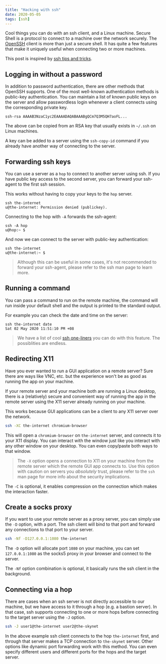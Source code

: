 ```yaml
---
title: "Hacking with ssh"
date: 2020-05-05
tags: [ssh]
---
```


Cool things you can do with an ssh client, and a Linux machine. Secure Shell is
a protocol to connect to a machine over the network securely. The
<a href="https://www.openssh.com/" target="_blank">OpenSSH</a>
client is more than just a secure shell. It has quite a few features that make
it uniquely useful when connecting two or more machines.

This post is inspired by
<a href="https://smallstep.com/blog/ssh-tricks-and-tips/" target="_blank">ssh tips and tricks</a>.

## Logging in without a password

In addition to password authentication, there are other methods that OpenSSH
supports. One of the most well-known authentication methods is public-key
authentication. You can maintain a list of known public keys on the server and
allow passwordless login whenever a client connects using the corresponding
private key.

```bash:title=authorized_keys
ssh-rsa AAAAB3NzaC1yc2EAAAADAQABAAABgQCm7Q3M5QH7aoFL...
```

The above can be copied from an RSA key that usually exists in `~/.ssh` on
Linux machines.

A key can be added to a server using the `ssh-copy-id` command if you already
have another way of connecting to the server.

## Forwarding ssh keys

You can use a server as a `hop` to connect to another server using ssh. If you
have public key access to the second server, you can forward your ssh-agent to
the first ssh session.

This works without having to copy your keys to the `hop` server.

```bash{promptUser: u}{promptHost: hop}
ssh the-internet
u@the-internet: Permission denied (publickey).
```

Connecting to the hop with `-A` forwards the ssh-agent:

```bash{outputLines: 2}
ssh -A hop
u@hop:~ $
```

And now we can connect to the server with public-key authentication:

```bash{outputLines: 2}{promptUser: u}{promptHost: hop}
ssh the-internet
u@the-internet:~ $
```

> Although this can be useful in some cases, it's not recommended to forward
your ssh-agent, please refer to the ssh man page to learn more.

## Running a command

You can pass a command to run on the remote machine, the command will run
inside your default shell and the output is printed to the standard output.

For example you can check the date and time on the server:

```bash{outputLines: 2}
ssh the-internet date
Sat 02 May 2020 11:51:10 PM +08
```

> We have a list of cool [ssh one-liners](/hacking-with-ssh-one-liners) you can
do with this feature. The possiblities are endless.

## Redirecting X11

Have you ever wanted to run a GUI application on a remote server? Sure there
are ways like VNC, etc. but the experience won't be as good as running the app
on your machine.

If your remote server and your machine both are running a Linux desktop,
there is a (relatively) secure and convenient way of running the app in the
remote server using the X11 server already running on your machine.

This works because GUI applications can be a client to any X11 server over the
network.

```bash
ssh -XC the-internet chromium-browser
```

This will open a `chromium-browser` on `the-internet` server, and connects it
to your X11 display. You can interact with the window just like you interact
with any other window on your desktop. You can even copy/paste both ways to
that window.

> The `-X` option opens a connection to X11 on your machine from the remote
server which the remote GUI app connects to. Use this option with caution on
servers you *absolutely* trust, please refer to the `ssh` man page for more
info about the security implications. 

The `-C` is optional, it enables compression on the connection which makes the
interaction faster.

## Create a socks proxy

If you want to use your remote server as a proxy server, you can simply use the
`-D` option, with a port. The ssh client will bind to that port and forward any
connections to that port to your server.

```bash
ssh -Nf -D127.0.0.1:1080 the-internet
```

The `-D` option will allocate port `1080` on your machine, you can set
`127.0.0.1:1080` as the socks5 proxy in your browser and connect to the server.

The `-Nf` option combination is optional, it basically runs the ssh client in
the background.

## Connecting via a hop

There are cases when an ssh server is not directly accessible to our machine,
but we have access to it through a hop (e.g. a bastion server). In that case,
ssh supports connecting to one or more hops before connecting to the target
server using the `-J` option.

```bash
ssh -J user1@the-internet user2@the-skynet
```

In the above example ssh client connects to the hop `the-internet`
first, and through that server makes a TCP connection to `the-skynet` server.
Other options like dynamic port forwarding work with this method. You can even
specify different users and different ports for the hops and the target server.
